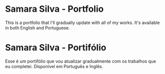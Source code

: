 # Samara Silva - Portfolio

This is a portfolio that I'll gradually update with all of my works. It's available in both English and Portuguese.

# Samara Silva - Portifólio

Esse é um portifólio que vou atualizar gradualmente com os trabalhos que eu completei. Disponível em Português e Inglês.